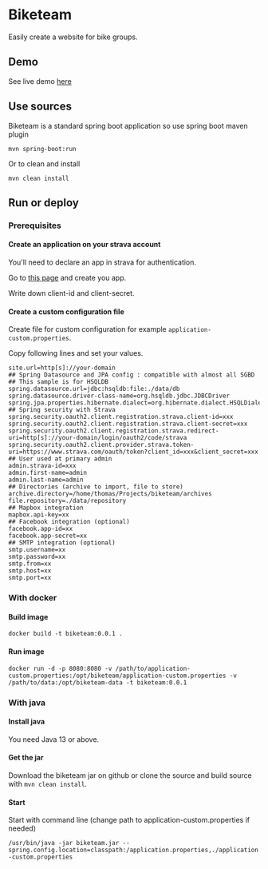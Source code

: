 # Biketeam

Easily create a website for bike groups.

## Demo

See live demo [here](https://www.biketeam.info)

## Use sources

Biketeam is a standard spring boot application so use spring boot maven plugin 

`mvn spring-boot:run`

Or to clean and install

`mvn clean install`

## Run or deploy

### Prerequisites

#### Create an application on your strava account

You'll need to declare an app in strava for authentication.

Go to [this page](https://www.strava.com/settings/api) and create you app.

Write down client-id and client-secret.

#### Create a custom configuration file

Create file for custom configuration for example `application-custom.properties`.

Copy following lines and set your values.

```
site.url=http[s]://your-domain
## Spring Datasource and JPA config : compatible with almost all SGBD
## This sample is for HSQLDB
spring.datasource.url=jdbc:hsqldb:file:./data/db
spring.datasource.driver-class-name=org.hsqldb.jdbc.JDBCDriver
spring.jpa.properties.hibernate.dialect=org.hibernate.dialect.HSQLDialect
## Spring security with Strava
spring.security.oauth2.client.registration.strava.client-id=xxx
spring.security.oauth2.client.registration.strava.client-secret=xxx
spring.security.oauth2.client.registration.strava.redirect-uri=http[s]://your-domain/login/oauth2/code/strava
spring.security.oauth2.client.provider.strava.token-uri=https://www.strava.com/oauth/token?client_id=xxx&client_secret=xxx
## User used at primary admin
admin.strava-id=xxx
admin.first-name=admin
admin.last-name=admin
## Directories (archive to import, file to store)
archive.directory=/home/thomas/Projects/biketeam/archives
file.repository=./data/repository
## Mapbox integration
mapbox.api-key=xx
## Facebook integration (optional)
facebook.app-id=xx
facebook.app-secret=xx
## SMTP integration (optional)
smtp.username=xx
smtp.password=xx
smtp.from=xx
smtp.host=xx
smtp.port=xx
```

### With docker

#### Build image

`docker build -t biketeam:0.0.1 .`

#### Run image

`docker run -d -p 8080:8080 -v /path/to/application-custom.properties:/opt/biketeam/application-custom.properties -v /path/to/data:/opt/biketeam-data -t biketeam:0.0.1`

### With java

#### Install java

You need Java 13 or above.

#### Get the jar

Download the biketeam jar on github or clone the source and build source with `mvn clean install`.

#### Start

Start with command line (change path to application-custom.properties if needed)

`/usr/bin/java -jar biketeam.jar --spring.config.location=classpath:/application.properties,./application-custom.properties`
